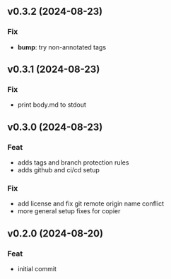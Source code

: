 ## v0.3.2 (2024-08-23)

### Fix

- **bump**: try non-annotated tags

## v0.3.1 (2024-08-23)

### Fix

- print body.md to stdout

## v0.3.0 (2024-08-23)

### Feat

- adds tags and branch protection rules
- adds github and ci/cd setup

### Fix

- add license and fix git remote origin name conflict
- more general setup fixes for copier

## v0.2.0 (2024-08-20)

### Feat

- initial commit
